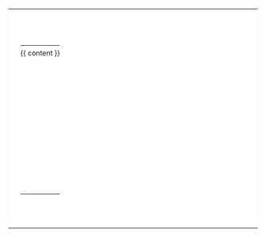 <body style="background:url(/assets/template/bgp00.svg);">
<table id="Table_zhao" width="100%" border="0" cellpadding="0" cellspacing="0" style="line-height:160%;background:#fff">
<tr>
<td width="98" valign="top" background="/assets/tablebgimg-paper/tl.gif"><img src="/assets/tablebgimg-paper/spacer.gif" width="98" height="60" /></td>
<td width="100%" align="right" valign="top" background="/assets/tablebgimg-paper/t_bg.gif">&nbsp;</td>
<td width="46" align="right" valign="top" background="/assets/tablebgimg-paper/t_mr.gif""><img src=" /assets/tablebgimg-paper/spacer.gif" width="46" height="1" />
</td>
<td width="80" valign="top" background="/assets/tablebgimg-paper/tr.gif"><img src="/assets/tablebgimg-paper/spacer.gif" width="80" height="60" /></td>
</tr>
<tr>
    <td valign="top" background="/assets/tablebgimg-paper/m_bgl.gif">&nbsp; </td>
    <td width="100%" colspan="2" valign="top" background="/assets/tablebgimg-paper/bg.gif">
        <table width="100%" valign="top" height="100%" style="margin-top: 0px; cellpadding: 0px; cellspacing: 0px">
            <tr>
                <td style="height:300px; padding:0px 0pt; line-height:30px;" valign="top" height="100%">
                    <div id="divFMContentBody" style="white-space:normal; word-break:break-all; width: 100%">
                        {{ content }}
                    </div>
                </td>
            </tr>
        </table>
    </td>
    <td valign="top" background="/assets/tablebgimg-paper/m_bgr.jpg">&nbsp;</td>
</tr>
<tr>
    <td valign="top" background="/assets/tablebgimg-paper/dl.gif"><img src="/assets/tablebgimg-paper/spacer.gif" width="98" height="38" /></td>
    <td colspan="2" valign="top" background="/assets/tablebgimg-paper/d_bg.gif">&nbsp;</td>
    <td valign="top" background="/assets/tablebgimg-paper/dr.gif"><img src="/assets/tablebgimg-paper/spacer.gif" width="80" height="38" /></td>
</tr>
</table>
</body>